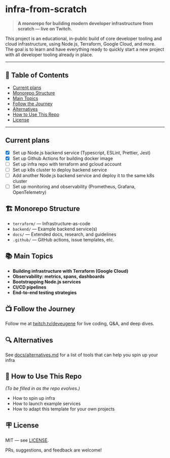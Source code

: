 # infra-from-scratch

> **A monorepo for building modern developer infrastructure from scratch — live on Twitch.**

This project is an educational, in-public build of core developer tooling and cloud infrastructure, using Node.js, Terraform, Google Cloud, and more. The goal is to learn and have everything ready to quickly start a new project with all developer tooling already in place.

---

## 📑 Table of Contents

- [Current plans](#current-plans)
- [Monorepo Structure](#-monorepo-structure)
- [Main Topics](#-main-topics)
- [Follow the Journey](#-follow-the-journey)
- [Alternatives](#-alternatives)
- [How to Use This Repo](#-how-to-use-this-repo)
- [License](#-license)

---

## Current plans

- [x] Set up Node.js backend service (Typescript, ESLint, Prettier, Jest)
- [x] Set up Github Actions for building docker image
- [ ] Set up infra repo with terraform and gcloud account
- [ ] Set up k8s cluster to deploy backend service
- [ ] Add another Node.js backend service and deploy it to the same k8s cluster
- [ ] Set up monitoring and observability (Prometheus, Grafana, OpenTelemetry)

## 🏗️ Monorepo Structure

- `terraform/` — Infrastructure-as-code
- `backend/` — Example backend service(s)
- `docs/` — Extended docs, research, and guidelines
- `.github/` — GitHub actions, issue templates, etc.

## 📚 Main Topics

- **Building infrastructure with Terraform (Google Cloud)**
- **Observability: metrics, spans, dashboards**
- **Bootstrapping Node.js services**
- **CI/CD pipelines**
- **End-to-end testing strategies**

## 📺 Follow the Journey

Follow me at [twitch.tv/deveugene](https://twitch.tv/deveugene) for live coding, Q&A, and deep dives.

## 🔍 Alternatives

See [docs/alternatives.md](./docs/alternatives.md) for a list of tools that can help you spin up your infra

## 📂 How to Use This Repo

*(To be filled in as the repo evolves.)*  
- How to spin up infra
- How to launch example services  
- How to adapt this template for your own projects

## 🪧 License

MIT — see [LICENSE](./LICENSE).

PRs, suggestions, and feedback are welcome!
